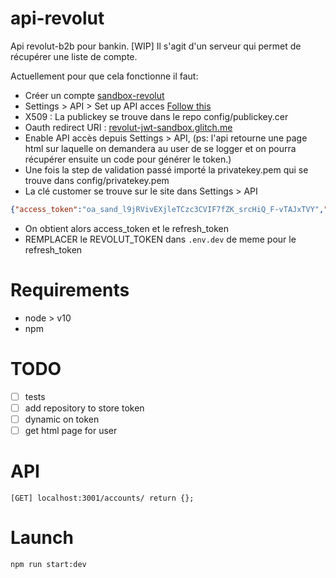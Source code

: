 # api-revolut

Api revolut-b2b pour bankin. [WIP]
Il s'agit d'un serveur qui permet de récupérer une liste de compte.

Actuellement pour que cela fonctionne il faut:
* Créer un compte [sandbox-revolut](https://sandbox-business.revolut.com/signin)
* Settings > API > Set up API acces [Follow this](https://revolutdev.github.io/business-api/#setting-up-access-to-your-business-account)
* X509 : La publickey se trouve dans le repo config/publickey.cer
* Oauth redirect URI : [revolut-jwt-sandbox.glitch.me](revolut-jwt-sandbox.glitch.me)
* Enable API accès depuis Settings > API, (ps: l'api retourne une page html sur laquelle on demandera au user de se logger et on pourra récupérer ensuite un code pour générer le token.)
* Une fois la step de validation passé importé la privatekey.pem qui se trouve dans config/privatekey.pem
* La clé customer se trouve sur le site dans Settings > API
```json
{"access_token":"oa_sand_l9jRVivEXjleTCzc3CVIF7fZK_srcHiQ_F-vTAJxTVY","token_type":"bearer","expires_in":2400,"refresh_token":"oa_sand_un-5mjAxvhFnXUjtaZhAhZ1Yn7lzZzHoWEBMycoOQnw"}
```
* On obtient alors access_token et le refresh_token
* REMPLACER le REVOLUT_TOKEN dans `.env.dev` de meme pour le refresh_token


# Requirements

* node > v10
* npm

# TODO

* [ ] tests
* [ ] add repository to store token
* [ ] dynamic on token
* [ ] get html page for user

# API 

```
[GET] localhost:3001/accounts/ return {};
```

# Launch

```
npm run start:dev
```
